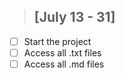> ## [July 13 - 31]
  - [ ] Start the project
  - [ ] Access all .txt files
  - [ ] Access all .md files
